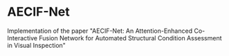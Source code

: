 # AECIF-Net
Implementation of the paper "AECIF-Net: An Attention-Enhanced Co-Interactive Fusion Network for Automated Structural Condition Assessment in Visual Inspection"

<Code and Dataset to be added soon>
